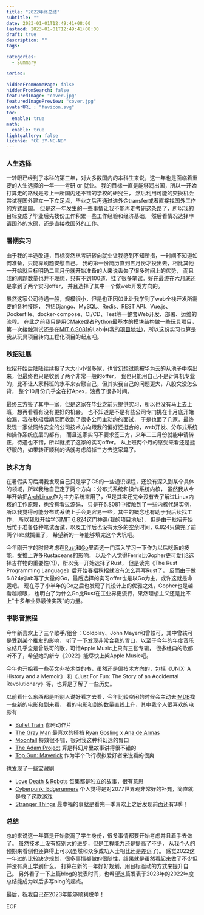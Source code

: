 ```yaml
---
title: "2022年终总结"
subtitle: ""
date: 2023-01-01T12:49:41+08:00
lastmod: 2023-01-01T12:49:41+08:00
draft: true
description: ""
tags:

categories:
  - Summary

series:

hiddenFromHomePage: false
hiddenFromSearch: false
featuredImage: "cover.jpg"
featuredImagePreview: "cover.jpg"
avatarURL : "favicon.svg"
toc:
  enable: true
math:
  enable: true
lightgallery: false
license: "CC BY-NC-ND"
---
```

<!-- Summary -->

<!--more-->

<!-- Main Content -->


### 人生选择

一转眼已经到了本科的第三年，对大多数国内的本科生来说，这一年也是面临着重要的人生选择的一年——考研 or 就业。
我的目标一直是能够润出国，所以一开始打算走的路线是考上一所国内还不错的学校的研究生，
然后利用可能的交换机会尝试在国外建立一下立足点，毕业之后再通过进外企transfer或者直接找国外工作的方式出国。
但是这一年发生的一些事情让我不能再走考研这条路了，所以我的目标变成了毕业后先找份工作积累一些工作经验和经济基础，
然后看情况选择申请国外的水硕，还是直接找国外的工作。

### 暑期实习

由于我的半途改道，目标突然从考研转向就业让我感到不知所措，一时间不知道如何准备，只能靠刷题安慰自己。
我的第一份简历直到五月份才投出去，相比其他一开始就目标明确二三月份就开始准备的人来说丢失了很多时间上的优势，
而且我的刷题数量也并不理想，只有不到100道，挂了很多笔试。好在最终在六月底还是拿到了两个实习offer，
并且选择了其中一个做web开发方向的。

虽然这家公司待遇一般，规模很小，但是也正因如此让我学到了web全栈开发所需要的各种技能，
包括Django、MySQL、Redis、REST API、Vue.js、Dockerfile、docker-compose、CI/CD、Test等一整套Web开发、部署、运维的流程。
在此之前我只是用CMake或者Python最基本的模块结构做一些玩具项目，第一次接触测试还是在[MIT 6.S081](https://pdos.csail.mit.edu/6.828/2021/schedule.html)的Lab中(我的[项目地址](https://github.com/ASjet/mit6.S081))，所以这份实习也算是我从玩具项目转向工程化项目的起点吧。

### 秋招进展

秋招开始后陆陆续续投了大大小小很多家，也曾幻想过能被华为云的从池子中捞出来，但最终也只是收到了两个非常一般的offer，
我也只能用自己不是计算机专业的，比不让人家科班的水平来安慰自己，但其实我自己的问题更大，八股文没怎么背，
整个10月份几乎全在打Apex，浪费了很多时间。

最终三方签了其中一家，但是这家在毕业之前只提供实习，所以也没有马上去上班，想再看看有没有更好的机会。
也不知道是不是有些公司专门挑在十月底开始捡漏，我在秋招后期反而收到了很多公司主动约的面试，
于是也面了几家，最终发现一家做网络安全的公司技术方向跟我的偏好还挺合的，web开发、分布式系统和操作系统底层的都有，
而且这家实习不要求签三方，来年二三月份就能申请转正，待遇也不错，所以就接了这家的实习offer。
从上班两个月的感受来看还是挺舒服的，如果转正顺利的话就考虑鸽掉三方去这家算了。

### 技术方向

在暑假实习后期我发现自己只是学了CS的一些通识课程，还没有深入到某个具体的领域，所以我给自己定了两个方向：分布式系统和操作系统内核，
虽然我从今年开始把[ArchLinux](https://archlinux.org/)作为主力系统来用了，但是其实还完全没有去了解过Linux内核的工作原理，也没有看过源码，
只是在6.S081中接触到了一些内核代码实例，所以我觉得可能分布式系统上手会更容易一些，其中的概念也有助于我后续找工作，
所以我就开始学习[MIT 6.824](https://pdos.csail.mit.edu/6.824/schedule.html)这门神课(我的[项目地址](https://github.com/ASjet/mit6.824))，
但是由于秋招开始后忙于准备各种笔试面试，以及工作后也没有太多的空余时间，6.824只做完了前两个lab就搁置了，
希望新的一年能够填完这个大坑吧。

今年刚开学的时候考虑在[Rust](https://www.rust-lang.org/)和[Go](https://go.dev)里面选一门深入学习一下作为以后吃饭的技能，受推上许多Rustaceans的影响，
以及个人觉得Ferris比Gopher更可爱(论选择吉祥物的重要性(?))，所以我一开始选择了Rust，
但是读完《The Rust Programming Language》后开始春招秋招就没有怎么再写Rust了，
反而由于做6.824的lab写了大量的Go，最后选择的实习offer也是以Go为主，或许这就是命运吧。
现在写了小半年的Go之后也发现了其设计上的优雅之处，Gopher也是越看越顺眼，
也明白了为什么Go比Rust在工业界更流行，果然理想主义还是比不上"十多年业界最佳实践"的力量。

### 书影音旅程

今年新喜欢上了三个歌手/组合：Coldplay、John Mayer和曾轶可，其中曾轶可是受到某个推友的影响，
听了一下发现非常合我的胃口，以至于今年的年度音乐总结几乎全是曾轶可的歌，可惜Apple Music上只有三张专辑，
很多经典的歌都听不了，希望她的新专《2022》能尽快上架Apple Music吧。

今年也开始看一些英文非技术类的书，虽然还是偏技术方向的，包括《UNIX: A History and a Memoir》
和《Just For Fun: The Story of an Accidental Revolutionary》等，也算是了解了一些历史。

以前看什么东西都是听别人说好看才去看，今年比较空闲的时候会主动去[IMDB](https://www.imdb.com/)找一些新的电影和剧来看，
看的电影和剧的数量直线上升，其中我个人很喜欢的电影有

- [Bullet Train](https://www.imdb.com/title/tt12593682/) 喜剧动作片
- [The Gray Man](https://www.imdb.com/title/tt1649418/) 最喜欢的搭档 [Ryan Gosling](https://en.wikipedia.org/wiki/Ryan_Gosling) x [Ana de Armas](https://en.wikipedia.org/wiki/Ana_de_Armas)
- [Moonfall](https://www.imdb.com/title/tt5834426/) 特效很不错，很对我这种科幻迷的胃口
- [The Adam Project](https://www.imdb.com/title/tt2463208/) 算是科幻片里故事讲得很不错的
- [Top Gun: Maverick](https://www.imdb.com/title/tt1745960/) 作为半个飞行模拟爱好者来说看的很爽

也发现了一些宝藏剧

- [Love Death & Robots](https://www.imdb.com/title/tt9561862/) 每集都是独立的故事，很有意思
- [Cyberpunk: Edgerunners](https://www.imdb.com/title/tt12590266/) 个人觉得是对2077世界观非常好的补充，简直就是救了这款游戏
- [Stranger Things](https://www.imdb.com/title/tt4574334/) 最幸福的事就是看完一季喜欢上之后发现前面还有3季！

### 总结

总的来说这一年算是开始脱离了学生身份，很多事情都要开始考虑并且着手去做了。
虽然技术上没有特别大的进步，但是工程能力还是提高了不少，
从我个人的预期来看倒也还算得上可以(虽然和众多成功人士相比还是差远了)。
感觉2022这一年过的比较缺少规划，很多事情都做的很随性，结果就是虽然看起来做了不少但并没有真正学到什么。
打算在新的一年好好规划，用目标驱动的方式来提升自己。
另外看了一下上篇blog的发表时间，也希望这篇发表于2023年的2022年度总结能成为以后多写blog的起点。

最后，祝我自己在2023年能够顺利脱单！

EOF
